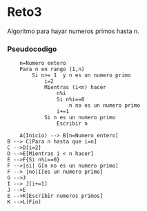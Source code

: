# Reto3
Algoritmo para hayar numeros primos hasta n.
### Pseudocodigo
        n=Numero entero
        Para n en rango (1,n)
        	Si n>= 1  y n es un numero primo 
        		i=2
        		Mientras (i<n) hacer
        			n%i
        			Si n%i==0
        				n no es un numero primo
        			i+=1
        		Si n es un numero primo
        			Escribir n
    
        A(Inicio) --> B[n=Numero entero]
    B --> C[Para n hasta que i=n]
    C -->D[i=2]
    D -->E[Mientras i < n hacer]
    E -->F{Si n%i==0}
    F -->|si| G[n no es un numero primo]
    F --> |no|I[es un numero primo]
    G -->J
    I --> J[i+=1]
    J -->E
    E -->K[Escribir numeros primos]
    K -->L(Fin)
    
